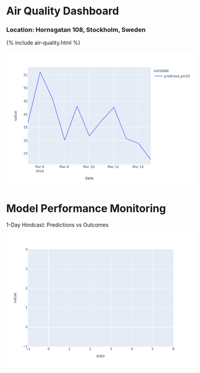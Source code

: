 # Air Quality Dashboard

### Location: Hornsgatan 108, Stockholm, Sweden

{% include air-quality.html %}

![Forecast](./assets/img/pm25_forecast.png)

# Model Performance Monitoring

1-Day Hindcast: Predictions vs Outcomes

![Hindcast](./assets/img/pm25_hindcast_1day.png)


